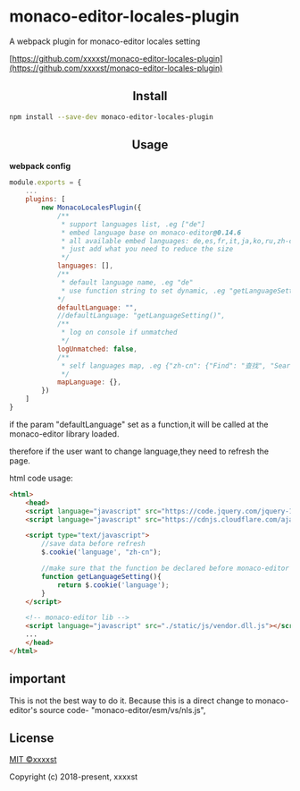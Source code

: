 # monaco-editor-locales-plugin
A webpack plugin for monaco-editor locales setting

[https://github.com/xxxxst/monaco-editor-locales-plugin](https://github.com/xxxxst/monaco-editor-locales-plugin)

<h2 align="center">Install</h2>

```bash
npm install --save-dev monaco-editor-locales-plugin
```

<h2 align="center">Usage</h2>

**webpack config**
```js
module.exports = {
    ...
    plugins: [
        new MonacoLocalesPlugin({
            /**
             * support languages list, .eg ["de"]
             * embed language base on monaco-editor@0.14.6
             * all available embed languages: de,es,fr,it,ja,ko,ru,zh-cn,zh-tw
             * just add what you need to reduce the size
             */
            languages: [],
            /**
             * default language name, .eg "de"
             * use function string to set dynamic, .eg "getLanguageSetting()"
            */
            defaultLanguage: "",
            //defaultLanguage: "getLanguageSetting()",
            /**
             * log on console if unmatched
             */
            logUnmatched: false,
            /**
             * self languages map, .eg {"zh-cn": {"Find": "查找", "Search": "搜索"}, "de":{}, ... }
             */
            mapLanguage: {},
        })
    ]
}
```

if the param "defaultLanguage" set as a function,it will be called at the monaco-editor library loaded.

therefore if the user want to change language,they need to refresh the page.

html code usage:
```html
<html>
    <head>
    <script language="javascript" src="https://code.jquery.com/jquery-1.11.3.min.js"></script>
    <script language="javascript" src="https://cdnjs.cloudflare.com/ajax/libs/jquery-cookie/1.4.1/jquery.cookie.min.js"></script>

    <script type="text/javascript">
        //save data before refresh
        $.cookie('language', "zh-cn");

        //make sure that the function be declared before monaco-editor lib loaded
        function getLanguageSetting(){
            return $.cookie('language');
        }
    </script>

    <!-- monaco-editor lib -->
    <script language="javascript" src="./static/js/vendor.dll.js"></script>
    ...
    </head>
</html>
```

<h2>important</h2>
This is not the best way to do it. Because this is a direct change to monaco-editor's source code-
"monaco-editor/esm/vs/nls.js",

## License

[MIT ©xxxxst](LICENSE)

Copyright (c) 2018-present, xxxxst
